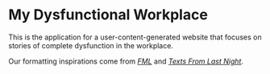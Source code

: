 # My Dysfunctional Workplace

This is the application for a user-content-generated website 
that focuses on stories of complete dysfunction in the workplace.

Our formatting inspirations come from [*FML*](http://www.fmylife.com/)
and [*Texts From Last Night*](http://www.textsfromlastnight.com/).

